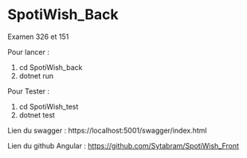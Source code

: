 # SpotiWish_Back
Examen 326 et 151

Pour lancer : 

1) cd SpotiWish_back
2) dotnet run

Pour Tester :

1) cd SpotiWish_test
2) dotnet test

Lien du swagger :  https://localhost:5001/swagger/index.html

Lien du github Angular : https://github.com/Sytabram/SpotiWish_Front
